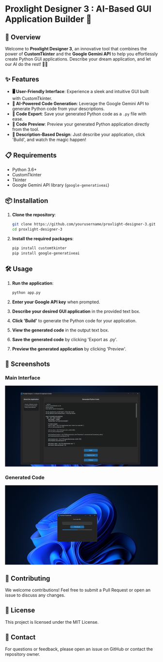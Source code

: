 # Proxlight Designer 3 : AI-Based GUI Application Builder 🌟

## 🚀 Overview

Welcome to **Proxlight Designer 3**, an innovative tool that combines the power of **CustomTkinter** and the **Google Gemini API** to help you effortlessly create Python GUI applications. Describe your dream application, and let our AI do the rest! 🌈✨

## ✨ Features

- **🖥️ User-Friendly Interface**: Experience a sleek and intuitive GUI built with CustomTkinter.
- **🤖 AI-Powered Code Generation**: Leverage the Google Gemini API to generate Python code from your descriptions.
- **💾 Code Export**: Save your generated Python code as a `.py` file with ease.
- **👀 Code Preview**: Preview your generated Python application directly from the tool.
- **📝 Description-Based Design**: Just describe your application, click 'Build', and watch the magic happen!

## 📋 Requirements

- Python 3.6+
- CustomTkinter
- Tkinter
- Google Gemini API library (`google-generativeai`)

## 📦 Installation

1. **Clone the repository**:
    ```sh
    git clone https://github.com/yourusername/proxlight-designer-3.git
    cd proxlight-designer-3
    ```

2. **Install the required packages**:
    ```sh
    pip install customtkinter
    pip install google-generativeai
    ```

## 🛠️ Usage

1. **Run the application**:
    ```sh
    python app.py
    ```

2. **Enter your Google API key** when prompted.

3. **Describe your desired GUI application** in the provided text box.

4. **Click 'Build'** to generate the Python code for your application.

5. **View the generated code** in the output text box.

6. **Save the generated code** by clicking 'Export as .py'.

7. **Preview the generated application** by clicking 'Preview'.

## 📸 Screenshots

### Main Interface
![Main Interface](screenshots/main_interface.png)

### Generated Code
![Generated Code](screenshots/generated_code.png)

## 🤝 Contributing

We welcome contributions! Feel free to submit a Pull Request or open an issue to discuss any changes.

## 📄 License

This project is licensed under the MIT License.

## 📧 Contact

For questions or feedback, please open an issue on GitHub or contact the repository owner.
